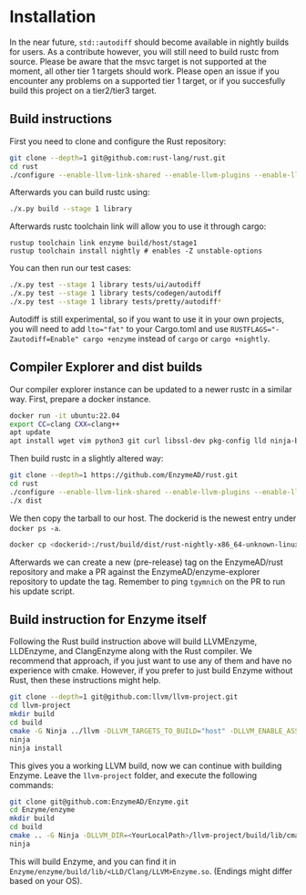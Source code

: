 # Installation

In the near future, `std::autodiff` should become available in nightly builds for users. As a contribute however, you will still need to build rustc from source. Please be aware that the msvc target is not supported at the moment, all other tier 1 targets should work. Please open an issue if you encounter any problems on a supported tier 1 target, or if you succesfully build this project on a tier2/tier3 target.

## Build instructions

First you need to clone and configure the Rust repository:
```bash
git clone --depth=1 git@github.com:rust-lang/rust.git
cd rust
./configure --enable-llvm-link-shared --enable-llvm-plugins --enable-llvm-enzyme --release-channel=nightly --enable-llvm-assertions --enable-clang --enable-lld --enable-option-checking --enable-ninja --disable-docs
```

Afterwards you can build rustc using:
```bash
./x.py build --stage 1 library
```

Afterwards rustc toolchain link will allow you to use it through cargo:
```
rustup toolchain link enzyme build/host/stage1
rustup toolchain install nightly # enables -Z unstable-options
```

You can then run our test cases:

```bash
./x.py test --stage 1 library tests/ui/autodiff
./x.py test --stage 1 library tests/codegen/autodiff
./x.py test --stage 1 library tests/pretty/autodiff*
```

Autodiff is still experimental, so if you want to use it in your own projects, you will need to add `lto="fat"` to your Cargo.toml 
and use `RUSTFLAGS="-Zautodiff=Enable" cargo +enzyme` instead of `cargo` or `cargo +nightly`. 

## Compiler Explorer and dist builds

Our compiler explorer instance can be updated to a newer rustc in a similar way. First, prepare a docker instance.
```bash
docker run -it ubuntu:22.04
export CC=clang CXX=clang++
apt update
apt install wget vim python3 git curl libssl-dev pkg-config lld ninja-build cmake clang build-essential 
```
Then build rustc in a slightly altered way:
```bash
git clone --depth=1 https://github.com/EnzymeAD/rust.git
cd rust
./configure --enable-llvm-link-shared --enable-llvm-plugins --enable-llvm-enzyme --release-channel=nightly --enable-llvm-assertions --enable-clang --enable-lld --enable-option-checking --enable-ninja --disable-docs
./x dist
```
We then copy the tarball to our host. The dockerid is the newest entry under `docker ps -a`.
```bash
docker cp <dockerid>:/rust/build/dist/rust-nightly-x86_64-unknown-linux-gnu.tar.gz rust-nightly-x86_64-unknown-linux-gnu.tar.gz
```
Afterwards we can create a new (pre-release) tag on the EnzymeAD/rust repository and make a PR against the EnzymeAD/enzyme-explorer repository to update the tag.
Remember to ping `tgymnich` on the PR to run his update script.


## Build instruction for Enzyme itself

Following the Rust build instruction above will build LLVMEnzyme, LLDEnzyme, and ClangEnzyme along with the Rust compiler.
We recommend that approach, if you just want to use any of them and have no experience with cmake.
However, if you prefer to just build Enzyme without Rust, then these instructions might help.

```bash
git clone --depth=1 git@github.com:llvm/llvm-project.git 
cd llvm-project
mkdir build
cd build
cmake -G Ninja ../llvm -DLLVM_TARGETS_TO_BUILD="host" -DLLVM_ENABLE_ASSERTIONS=ON -DLLVM_ENABLE_PROJECTS="clang;lld" -DLLVM_ENABLE_RUNTIMES="openmp" -DLLVM_ENABLE_PLUGINS=ON -DCMAKE_BUILD_TYPE=Release -DCMAKE_INSTALL_PREFIX=.
ninja
ninja install
```
This gives you a working LLVM build, now we can continue with building Enzyme.
Leave the `llvm-project` folder, and execute the following commands:
```bash
git clone git@github.com:EnzymeAD/Enzyme.git 
cd Enzyme/enzyme
mkdir build 
cd build 
cmake .. -G Ninja -DLLVM_DIR=<YourLocalPath>/llvm-project/build/lib/cmake/llvm/ -DLLVM_EXTERNAL_LIT=<YourLocalPath>/llvm-project/llvm/utils/lit/lit.py -DCMAKE_BUILD_TYPE=Release -DCMAKE_EXPORT_COMPILE_COMMANDS=YES -DBUILD_SHARED_LIBS=ON
ninja
```
This will build Enzyme, and you can find it in `Enzyme/enzyme/build/lib/<LLD/Clang/LLVM>Enzyme.so`. (Endings might differ based on your OS).


